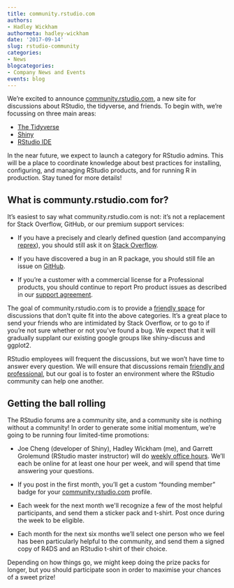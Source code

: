```yaml
---
title: community.rstudio.com
authors: 
- Hadley Wickham
authormeta: hadley-wickham
date: '2017-09-14'
slug: rstudio-community
categories:
- News
blogcategories:
- Company News and Events
events: blog
---
```



We’re excited to announce [community.rstudio.com][community], a new site for discussions about RStudio, the tidyverse, and friends. To begin with, we’re focussing on three main areas:

* [The Tidyverse](http://discourse.rstudio.org/c/tidyverse)
* [Shiny](http://discourse.rstudio.org/c/shiny)
* [RStudio IDE](http://discourse.rstudio.org/c/rstudio-ide)

In the near future, we expect to launch a category for RStudio admins. This will be a place to coordinate knowledge about best practices for installing, configuring, and managing RStudio products, and for running R in production. Stay tuned for more details!

## What is communty.rstudio.com for?

It’s easiest to say what community.rstudio.com is not: it’s not a replacement for Stack Overflow, GitHub, or our premium support services:

* If you have a precisely and clearly defined question (and accompanying 
  [reprex][reprex]), you should still ask it on [Stack Overflow][so]. 

* If you have discovered a bug in an R package, you should still file an 
  issue on [GitHub](http://github.com/tidyverse). 

* If you’re a customer with a commercial license for a Professional products, 
  you should continue to report Pro product issues as described in our
  [support agreement](https://www.rstudio.com/about/support-agreement/).

The goal of community.rstudio.com is to provide a [friendly space][guidelines] for discussions that don’t quite fit into the above categories. It’s a great place to send your friends who are intimidated by Stack Overflow, or to go to if you’re not sure whether or not you've found a bug. We expect that it will gradually supplant our existing google groups like shiny-discuss and ggplot2.

RStudio employees will frequent the discussions, but we won’t have time to answer every question. We will ensure that discussions remain [friendly and professional][guidelines], but our goal is to foster an environment where the RStudio community can help one another. 

## Getting the ball rolling

The RStudio forums are a community site, and a community site is nothing without a community! In order to generate some initial momentum, we’re going to be running four limited-time promotions:

* Joe Cheng (developer of Shiny), Hadley Wickham (me), and Garrett Grolemund 
  (RStudio master instructor) will do [weekly office hours][office-hours]. 
  We’ll each be online for at least one hour per week, and will spend that 
  time answering your questions.

* If you post in the first month, you’ll get a custom “founding member” badge 
  for your [community.rstudio.com][community] profile.
  
* Each week for the next month we'll recognize a few of the most helpful 
  participants, and send them a sticker pack and t-shirt. Post once during the 
  week to be eligible.

* Each month for the next six months we’ll select one person who we feel has 
  been particularly helpful to the community, and send them a signed copy of 
  R4DS and an RStudio t-shirt of their choice.  

Depending on how things go, we might keep doing the prize packs for longer, but you should participate soon in order to maximise your chances of a sweet prize!

[office-hours]: http://community.rstudio.com/t/office-hours-with-hadley-joe-garrett/46
[guidelines]: http://community.rstudio.com/guidelines
[community]: http://community.rstudio.com
[reprex]: https://www.tidyverse.org/help/#reprex
[so]: https://stackoverflow.com/questions/tagged/r

